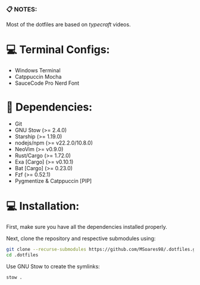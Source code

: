 ### :clipboard: NOTES:
Most of the dotfiles are based on *typecraft* videos.

# :computer: Terminal Configs:
- Windows Terminal
- Catppuccin Mocha
- SauceCode Pro Nerd Font

# :calling: Dependencies:
- Git
- GNU Stow (>= 2.4.0)
- Starship (>= 1.19.0)
- nodejs/npm (>= v22.2.0/10.8.0)
- NeoVim (>= v0.9.0)
- Rust/Cargo (>= 1.72.0)
- Exa [Cargo] (>= v0.10.1)
- Bat [Cargo] (>= 0.23.0)
- Fzf (>= 0.52.1)
- Pygmentize & Catppuccin [PIP]

# :computer: Installation:

First, make sure you have all the dependencies installed properly.

Next, clone the repository and respective submodules using:
```bash
git clone --recurse-submodules https://github.com/MSoares98/.dotfiles.git
cd .dotfiles
```

Use GNU Stow to create the symlinks:
```bash
stow .
```
